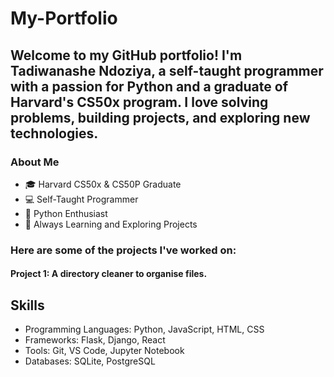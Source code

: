 # My-Portfolio

## Welcome to my GitHub portfolio! I'm Tadiwanashe Ndoziya, a self-taught programmer with a passion for Python and a graduate of Harvard's CS50x program. I love solving problems, building projects, and exploring new technologies.

### About Me
- 🎓 Harvard CS50x & CS50P Graduate
- 💻 Self-Taught Programmer
- 🐍 Python Enthusiast
- 🚀 Always Learning and Exploring
Projects
### Here are some of the projects I've worked on:

#### Project 1: A directory cleaner to organise files.

## Skills
- Programming Languages: Python, JavaScript, HTML, CSS
- Frameworks: Flask, Django, React
- Tools: Git, VS Code, Jupyter Notebook
- Databases: SQLite, PostgreSQL
